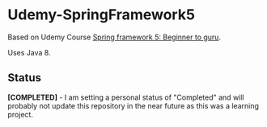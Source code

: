 # Udemy-SpringFramework5

Based on Udemy Course [Spring framework 5: Beginner to guru](https://www.udemy.com/course/spring-framework-5-beginner-to-guru/).

Uses Java 8.

## Status

**[COMPLETED]** - I am setting a personal status of "Completed" and will probably not update this repository in the near future as this was a learning project.
